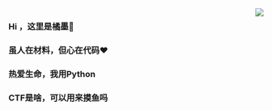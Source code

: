 <img align="right" src="https://github-readme-stats.vercel.app/api?username=Randark-JMT&show_icons=true&theme=merko">

### Hi ，这里是橘墨👋

<!--
**Randark-JMT/Randark-JMT** is a ✨ _special_ ✨ repository because its `README.md` (this file) appears on your GitHub profile.

Here are some ideas to get you started:

- 🔭 I’m currently working on ...
- 🌱 I’m currently learning ...
- 👯 I’m looking to collaborate on ...
- 🤔 I’m looking for help with ...
- 💬 Ask me about ...
- 📫 How to reach me: ...
- 😄 Pronouns: ...
- ⚡ Fun fact: ...
-->

### 虽人在材料，但心在代码♥
### 热爱生命，我用Python
### CTF是啥，可以用来摸鱼吗
